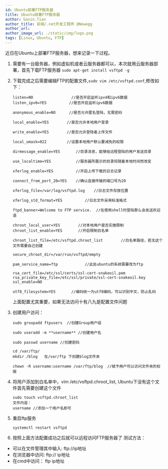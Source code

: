 ```yaml
---
id: Ubuntu部署FTP服务器
title: Ubuntu部署FTP服务器
author: Gavin.Tian
author_title: 前端/.net开发工程师 @Newegg
author_url:
author_image_url: ./static/img/logo.png
tags: [Linux, Ubuntu, FTP]
---
```


近日在Ubuntu上部署FTP服务器，想来记录一下过程。

1. 需要有一台服务器，例如虚拟机或者云服务器都可以，本次就用云服务器部署，首先下载FTP服务器
    `sudo apt-get install vsftpd -g`

2. 下载完成之后需要编辑FTP的配置文件,`sudo vim /etc/vsftpd.conf`,修改如下：
    ```
    listen=NO                 //是否开启监听ipv4和ipv6数据
    listen_ipv6=YES          //是否开启监听ipv6数据

    anonymous_enable=NO      //是否允许匿名登陆，无需密码

    local_enable=YES        //是否允许本地用户登录

    write_enable=YES        //是否允许登陆者上传文件

    local_umask=022         //设置本地用户默认要减免的权限

    dirmessage_enable=YES       //目录消息，能够给远程登陆的用户发送目录

    use_localtime=YES           //服务器所展示的目录将随着本地时间而改变

    xferlog_enable=YES          //开启上传下载的日志记录

    connect_from_port_20=YES    //确认连接传输的端口号为20

    xferlog_file=/var/log/vsftpd.log    //日志文件存放位置

    xferlog_std_format=YES          //日志文件采用标准格式

    ftpd_banner=Welcome to FTP service.  //在使用shell时登陆那么会发送欢迎语

    chroot_local_user=YES        //对本地用户是否实施限制
    chroot_list_enable=YES       //开启限制白名单

    chroot_list_file=/etc/vsftpd.chroot_list        //白名单路径，若无这个文件需要自己创建

    secure_chroot_dir=/var/run/vsftpd/empty

    pam_service_name=ftp            //此处ubuntu的系统需要改为ftp

    rsa_cert_file=/etc/ssl/certs/ssl-cert-snakeoil.pem
    rsa_private_key_file=/etc/ssl/private/ssl-cert-snakeoil.key
    ssl_enable=NO

    utf8_filesystem=YES       //编码统一为utf8编码，可以识别中文，防止乱码
    ```
    上面配置尤其重要，如果无法访问十有八九是配置文件问题

3. 创建用户访问：
    ```
    sudo groupadd ftpusers  //创建Group用户组

    sudo useradd -m **username** //创建用户名

    sudo passwd username //创建密码

    cd /var/ftp/
    mkdir /blog   在/var/ftp 下创建blog文件夹

    chown -R username:username /var/ftp/blog  //赋予用户可以访问文件夹的权限
    ```

4. 将用户添加到白名单中，vim /etc/vsftpd.chroot_list, Ubuntu下没有这个文件首先需要创建这个文件
    ```
    sudo touch vsftpd.chroot_list
    文件内容：
    username //添加一个用户名即可
    ```

5. 重启ftp服务
    ```
    systemctl restart vsftpd
    ```

6. 按照上面方法配置成功之后就可以远程访问FTP服务器了
测试方法：
 + 可以在文件管理其中输入: ftp://ip地址
 + 在浏览器中访问: ftp:// ip地址
 + 在cmd中访问： ftp ip地址
